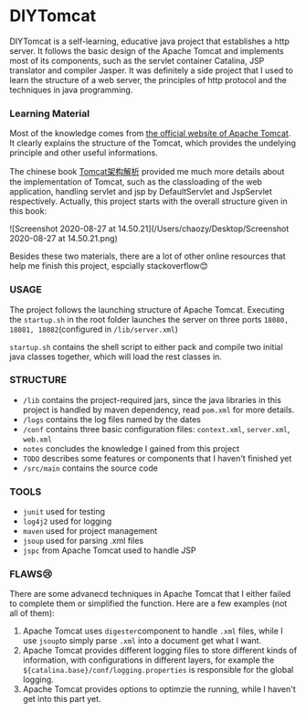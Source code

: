 # DIYTomcat

DIYTomcat is a self-learning, educative java project that establishes a http server. It follows the basic design of the Apache Tomcat and implements most of its components, such as the servlet container Catalina, JSP translator and compiler Jasper. It was definitely a side project that I used to learn the structure of a web server, the principles of http protocol and the techniques in java programming. 

### Learning Material

Most of the knowledge comes from [the official website of Apache Tomcat](http://tomcat.apache.org/). It clearly explains the structure of the Tomcat, which provides the undelying principle and other useful informations. 

The chinese book [Tomcat架构解析](https://book.douban.com/subject/27034717/) provided me much more details about the implementation of Tomcat, such as the classloading of the web application, handling servlet and jsp by DefaultServlet and JspServlet respectively.  Actually, this project starts with the overall structure given in this book:

![Screenshot 2020-08-27 at 14.50.21](/Users/chaozy/Desktop/Screenshot 2020-08-27 at 14.50.21.png)

Besides these two materials, there are a lot of other online resources that help me finish this project, espcially stackoverflow😊

### USAGE

The project follows the launching structure of Apache Tomcat. Executing the `startup.sh` in the root folder launches the server on three ports `18080, 18081, 18082`(configured in `/lib/server.xml`)

 `startup.sh` contains the shell script to either pack and compile two initial java classes together, which will load the rest classes in. 

### STRUCTURE

- `/lib` contains the project-required jars, since the java libraries in this project is handled by maven dependency, read `pom.xml` for more details.
- `/logs` contains the log files named by the dates
- `/conf` contains three basic configuration files: `context.xml`, `server.xml`, `web.xml`
- `notes` concludes the knowledge I gained from this project
- `TODO` describes some features or components that I haven't finished yet
- `/src/main` contains the source code

### TOOLS

- `junit` used for testing
- `log4j2` used for logging
- `maven` used for project management
- `jsoup` used for parsing .xml files
- `jspc` from Apache Tomcat used to handle JSP

### FLAWS😢

There are some advanecd techniques in Apache Tomcat that I either failed to complete them or simplified the function. Here are a few examples (not all of them):

1. Apache Tomcat uses `digester`component to handle `.xml` files, while I use `jsoup`to simply parse `.xml` into a document get what I want. 
2. Apache Tomcat provides different logging files to store different kinds of information, with configurations in different layers, for example the `${catalina.base}/conf/logging.properties` is responsible for the global logging. 
3. Apache Tomcat provides options to optimzie the running, while I haven't get into this part yet.

